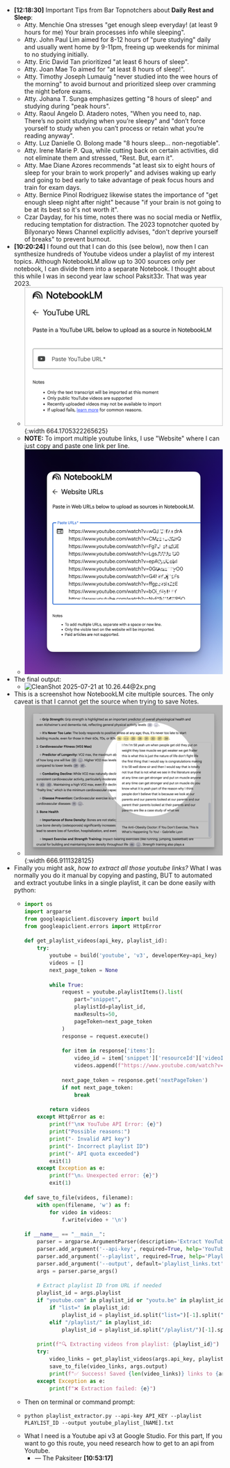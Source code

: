 - **[12:18:30]** Important Tips from Bar Topnotchers about **Daily Rest and Sleep**:
	- Atty. Menchie Ona stresses "get enough sleep everyday! (at least 9 hours for me) Your brain processes info while sleeping".
	- Atty. John Paul Lim aimed for 8-12 hours of "pure studying" daily and usually went home by 9-11pm, freeing up weekends for minimal to no studying initially.
	- Atty. Eric David Tan prioritized "at least 6 hours of sleep".
	- Atty. Joan Mae To aimed for "at least 8 hours of sleep!".
	- Atty. Timothy Joseph Lumauig "never studied into the wee hours of the morning" to avoid burnout and prioritized sleep over cramming the night before exams.
	- Atty. Johana T. Sunga emphasizes getting "8 hours of sleep" and studying during "peak hours".
	- Atty. Raoul Angelo D. Atadero notes, "When you need to, nap. There’s no point studying when you’re sleepy" and "don’t force yourself to study when you can’t process or retain what you’re reading anyway".
	- Atty. Luz Danielle O. Bolong made "8 hours sleep... non-negotiable".
	- Atty. Irene Marie P. Qua, while cutting back on certain activities, did not eliminate them and stressed, "Rest. But, earn it".
	- Atty. Mae Diane Azores recommends "at least six to eight hours of sleep for your brain to work properly" and advises waking up early and going to bed early to take advantage of peak focus hours and train for exam days.
	- Atty. Bernice Pinol Rodriguez likewise states the importance of "get enough sleep night after night" because "if your brain is not going to be at its best so it's not worth it".
	- Czar Dayday, for his time, notes there was no social media or Netflix, reducing temptation for distraction. The 2023 topnotcher quoted by Bilyonaryo News Channel explicitly advises, "don't deprive yourself of breaks" to prevent burnout.
- **[10:20:24]** I found out that I can do this (see below), now then I can synthesize hundreds of Youtube videos under a playlist of my interest topics. Although NotebookLM allow up to 300 sources only per notebook, I can divide them into a separate Notebook. I thought about  this while I was in second year  law school Paksit33r. That was year 2023.
	- ![CleanShot 2025-07-21 at 10.19.50@2x.png](../assets/CleanShot_2025-07-21_at_10.19.50@2x_1753064428155_0.png){:width 664.1705322265625}
	- **NOTE:** To import multiple youtube links, I use "Website" where I can just copy and paste one link per line.
	- ![CleanShot 2025-07-21 at 10.25.09@2x.png](../assets/CleanShot_2025-07-21_at_10.25.09@2x_1753064764023_0.png)
- The final output:
	- ![CleanShot 2025-07-21 at 10.26.44@2x.png](../assets/CleanShot_2025-07-21_at_10.26.44@2x_1753064879787_0.png)
- This is a screenshot how NotebookLM cite multiple sources. The only caveat is that I cannot get the source when trying to save Notes.
	- ![CleanShot 2025-07-21 at 10.42.08@2x.png](../assets/CleanShot_2025-07-21_at_10.42.08@2x_1753065845144_0.png){:width 666.9111328125}
- Finally you might ask, *how to extract all those youtube links?* What I  was normally you do it manual by copying and pasting, BUT to automated and extract youtube links in a single playlist, it can be done easily with python:
	- ```python
	  import os
	  import argparse
	  from googleapiclient.discovery import build
	  from googleapiclient.errors import HttpError
	  
	  def get_playlist_videos(api_key, playlist_id):
	      try:
	          youtube = build('youtube', 'v3', developerKey=api_key)
	          videos = []
	          next_page_token = None
	  
	          while True:
	              request = youtube.playlistItems().list(
	                  part="snippet",
	                  playlistId=playlist_id,
	                  maxResults=50,
	                  pageToken=next_page_token
	              )
	              response = request.execute()
	              
	              for item in response['items']:
	                  video_id = item['snippet']['resourceId']['videoId']
	                  videos.append(f"https://www.youtube.com/watch?v={video_id}")
	              
	              next_page_token = response.get('nextPageToken')
	              if not next_page_token:
	                  break
	  
	          return videos
	      except HttpError as e:
	          print(f"\n❌ YouTube API Error: {e}")
	          print("Possible reasons:")
	          print("- Invalid API key")
	          print("- Incorrect playlist ID")
	          print("- API quota exceeded")
	          exit(1)
	      except Exception as e:
	          print(f"\n⚠️ Unexpected error: {e}")
	          exit(1)
	  
	  def save_to_file(videos, filename):
	      with open(filename, 'w') as f:
	          for video in videos:
	              f.write(video + '\n')
	  
	  if __name__ == "__main__":
	      parser = argparse.ArgumentParser(description='Extract YouTube playlist links')
	      parser.add_argument('--api-key', required=True, help='YouTube Data API Key')
	      parser.add_argument('--playlist', required=True, help='Playlist ID or URL')
	      parser.add_argument('--output', default='playlist_links.txt', help='Output filename')
	      args = parser.parse_args()
	  
	      # Extract playlist ID from URL if needed
	      playlist_id = args.playlist
	      if "youtube.com" in playlist_id or "youtu.be" in playlist_id:
	          if "list=" in playlist_id:
	              playlist_id = playlist_id.split("list=")[-1].split("&")[0]
	          elif "/playlist/" in playlist_id:
	              playlist_id = playlist_id.split("/playlist/")[-1].split("/")[0]
	      
	      print(f"🔍 Extracting videos from playlist: {playlist_id}")
	      try:
	          video_links = get_playlist_videos(args.api_key, playlist_id)
	          save_to_file(video_links, args.output)
	          print(f"✅ Success! Saved {len(video_links)} links to {args.output}")
	      except Exception as e:
	          print(f"❌ Extraction failed: {e}")
	  
	  ```
	- Then on terminal or command prompt:
	- ```text
	  python playlist_extractor.py --api-key API_KEY --playlist PLAYLIST_ID --output youtube_playlist_[NAME].txt
	  ```
	- What I need  is a Youtube api v3 at Google Studio. For this part, If you want to go this route, you need research how to get to an api from Youtube.
		- — The Paksiteer **[10:53:17]**